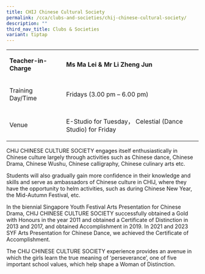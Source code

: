 ```yaml
---
title: CHIJ Chinese Cultural Society
permalink: /cca/clubs-and-societies/chij-chinese-cultural-society/
description: ""
third_nav_title: Clubs & Societies
variant: tiptap
---
```

<table>
<tbody>
<tr>
<td rowspan="1" colspan="1">
<p><strong>Teacher-in-Charge</strong>
</p>
</td>
<td rowspan="1" colspan="1">
<p><strong>Ms Ma Lei &amp; Mr Li Zheng Jun</strong>
</p>
</td>
</tr>
<tr>
<td rowspan="1" colspan="1">
<p>Training Day/Time
<br>
</p>
</td>
<td rowspan="1" colspan="1">
<p>Fridays (3.00 pm – 6.00 pm)</p>
</td>
</tr>
<tr>
<td rowspan="1" colspan="1">
<p>Venue
<br>
</p>
</td>
<td rowspan="1" colspan="1">
<p>E-Studio for Tuesday， Celestial (Dance Studio) for Friday</p>
</td>
</tr>
</tbody>
</table>
<p>CHIJ CHINESE CULTURE SOCIETY engages itself enthusiastically in Chinese
culture largely through activities such as Chinese dance, Chinese Drama,
Chinese Wushu, Chinese calligraphy, Chinese culinary arts etc.&nbsp;</p>
<p>Students will also gradually gain more confidence in their knowledge and
skills and serve as ambassadors of Chinese culture in CHIJ, where they
have the opportunity to helm activities, such as during Chinese New Year,
the Mid-Autumn Festival, etc.</p>
<p>In the biennial Singapore Youth Festival Arts Presentation for Chinese
Drama, CHIJ CHINESE CULTURE SOCIETY successfully obtained a Gold with Honours
in the year 2011 and obtained a Certificate of Distinction in 2013 and
2017, and obtained Accomplishment in 2019. In 2021 and 2023 SYF Arts Presentation
for Chinese Dance, we achieved the Certificate of Accomplishment.</p>
<p>The CHIJ CHINESE CULTURE SOCIETY experience provides an avenue in which
the girls learn the true meaning of ‘perseverance’, one of five important
school values, which help shape a Woman of Distinction.</p>